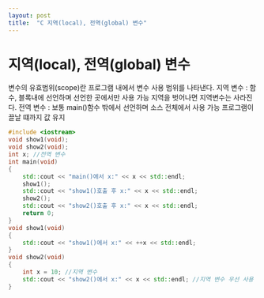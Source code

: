 ```yaml
---
layout: post
title:  "C 지역(local), 전역(global) 변수"
---
```


# 지역(local), 전역(global) 변수
변수의 유효범위(scope)란 프로그램 내에서 변수 사용 범위를 나타낸다.
지역 변수 : 함수, 블록내에 선언하며 선언한 곳에서만 사용 가능
지역을 벗어나면 지역변수는 사라진다.
전역 변수 : 보통 main()함수 밖에서 선언하며 소스 전체에서 사용 가능
프로그램이 끌날 떄까지 값 유지
```c++
#include <iostream>
void show1(void);
void show2(void);
int x; //전역 변수
int main(void)
{
	std::cout << "main()에서 x:" << x << std::endl;
	show1();
	std::cout << "show1()호출 후 x:" << x << std::endl;
	show2();
	std::cout << "show2()호출 후 x:" << x << std::endl;
	return 0;
}
void show1(void)
{
	std::cout << "show1()에서 x:" << ++x << std::endl;
}
void show2(void)
{
	int x = 10; //지역 변수
	std::cout << "show2()에서 x:" << x << std::endl; //지역 변수 우선 사용
}
```
